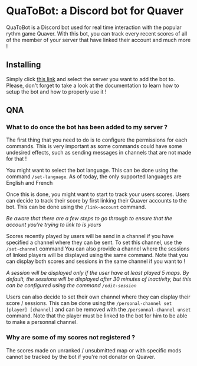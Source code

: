 # QuaToBot: a Discord bot for Quaver

QuaToBot is a Discord bot used for real time interaction with the popular rythm game Quaver. With this bot, you can track every recent scores of all of the member of your server that have linked their account and much more !

## Installing

Simply click [this link](https://discord.com/api/oauth2/authorize?client_id=955200491636269126&permissions=414464657472&scope=bot) and select the server you want to add the bot to.
Please, don't forget to take a look at the documentation to learn how to setup the bot and how to properly use it !

## QNA
### What to do once the bot has been added to my server ?
The first thing that you need to do is to configure the permissions for each commands. This is very important as some commands could have some undesired effects, such as sending messages in channels that are not made for that !

You might want to select the bot language. This can be done using the command ``/set-language``. As of today, the only supported languages are English and French

Once this is done, you might want to start to track your users scores. Users can decide to track their score by first linking their Quaver accounts to the bot. This can be done using the ``/link-account`` command.

*Be aware that there are a few steps to go through to ensure that the account you're trying to link to is yours*

Scores recently played by users will be send in a channel if you have specified a channel where they can be sent. To set this channel, use the ``/set-channel`` command
You can also provide a channel where the sessions of linked players will be displayed using the same command. Note that you can display both scores and sessions in the same channel if you want to !

*A session will be displayed only if the user have at least played 5 maps. By default, the sessions will be displayed after 30 minutes of inactivity, but this can be configured using the command ``/edit-session``*

Users can also decide to set their own channel where they can display their score / sessions. This can be done using the ``/personal-channel set [player] [channel]`` and can be removed with the ``/personnal-channel unset`` command. Note that the player must be linked to the bot for him to be able to make a personnal channel.

### Why are some of my scores not registered ?
The scores made on unranked / unsubmitted map or with specific mods cannot be tracked by the bot if you're not donator on Quaver.
